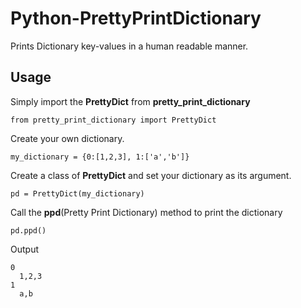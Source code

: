 Python-PrettyPrintDictionary
============================

Prints Dictionary key-values in a human readable manner.

<h2>Usage</h2>

Simply import the <b>PrettyDict</b> from <b>pretty_print_dictionary</b> 
```
from pretty_print_dictionary import PrettyDict
```

Create your own dictionary.
```
my_dictionary = {0:[1,2,3], 1:['a','b']}
```

Create a class of <b>PrettyDict</b> and set your dictionary as its argument.
```
pd = PrettyDict(my_dictionary)
```

Call the <b>ppd</b>(Pretty Print Dictionary) method to print the dictionary
```
pd.ppd()
```

Output
```
0
  1,2,3 
1   
  a,b 
```

